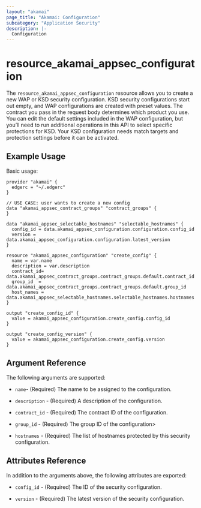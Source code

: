 ```yaml
---
layout: "akamai"
page_title: "Akamai: Configuration"
subcategory: "Application Security"
description: |-
  Configuration
---
```


# resource_akamai_appsec_configuration

The `resource_akamai_appsec_configuration` resource allows you to create a new WAP or KSD security configuration. KSD security configurations start out empty, and WAP configurations are created with preset values. The contract you pass in the request body determines which product you use. You can edit the default settings included in the WAP configuration, but you’ll need to run additional operations in this API to select specific protections for KSD. Your KSD configuration needs match targets and protection settings before it can be activated. 

## Example Usage

Basic usage:

```hcl
provider "akamai" {
  edgerc = "~/.edgerc"
}

// USE CASE: user wants to create a new config
data "akamai_appsec_contract_groups" "contract_groups" {
}

data "akamai_appsec_selectable_hostnames" "selectable_hostnames" {
  config_id = data.akamai_appsec_configuration.configuration.config_id
  version = data.akamai_appsec_configuration.configuration.latest_version
}

resource "akamai_appsec_configuration" "create_config" {
  name = var.name
  description = var.description
  contract_id= data.akamai_appsec_contract_groups.contract_groups.default.contract_id
  group_id  = data.akamai_appsec_contract_groups.contract_groups.default.group_id
  host_names = data.akamai_appsec_selectable_hostnames.selectable_hostnames.hostnames
}

output "create_config_id" {
  value = akamai_appsec_configuration.create_config.config_id
}

output "create_config_version" {
  value = akamai_appsec_configuration.create_config.version
}
```

## Argument Reference

The following arguments are supported:

* `name`- (Required) The name to be assigned to the configuration.

* `description` - (Required) A description of the configuration.

* `contract_id` - (Required) The contract ID of the configuration.

* `group_id` - (Required) The group ID of the configuration>

* `hostnames` - (Required) The list of hostnames protected by this security configuration.

## Attributes Reference

In addition to the arguments above, the following attributes are exported:

* `config_id` - (Required) The ID of the security configuration.

* `version` - (Required) The latest version of the security configuration.

